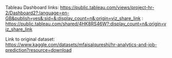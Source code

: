 Tableau Dashboard links: https://public.tableau.com/views/project-hr-2/Dashboard2?:language=en-GB&publish=yes&:sid=&:display_count=n&:origin=viz_share_link
                       : https://public.tableau.com/shared/4HK8RS46W?:display_count=n&:origin=viz_share_link


Link to original dataset: https://www.kaggle.com/datasets/mfaisalqureshi/hr-analytics-and-job-prediction?resource=download
